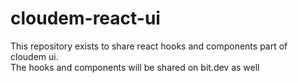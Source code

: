 # cloudem-react-ui
This repository exists to share react hooks and components part of cloudem ui.  
The hooks and components will be shared on bit.dev as well
